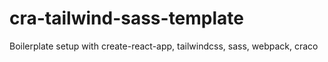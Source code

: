# cra-tailwind-sass-template
Boilerplate setup with create-react-app, tailwindcss, sass, webpack, craco
